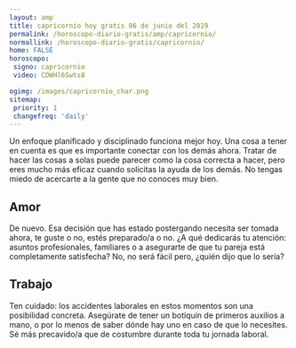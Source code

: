 ```yaml
---
layout: amp
title: capricornio hoy gratis 06 de junio del 2019 
permalink: /horoscopo-diario-gratis/amp/capricornio/
normallink: /horoscopo-diario-gratis/capricornio/
home: FALSE
horoscopo:
 signo: capricornio
 video: CDWHl6Swts8

ogimg: /images/capricornio_char.png
sitemap:
 priority: 1
 changefreq: 'daily'
---
```



Un enfoque planificado y disciplinado funciona mejor hoy. Una cosa a tener en cuenta es que es importante conectar con los demás ahora. Tratar de hacer las cosas a solas puede parecer como la cosa correcta a hacer, pero eres mucho más eficaz cuando solicitas la ayuda de los demás. No tengas miedo de acercarte a la gente que no conoces muy bien.

## Amor

De nuevo. Esa decisión que has estado postergando necesita ser tomada ahora, te guste o no, estés preparado/a o no. ¿A qué dedicarás tu atención: asuntos profesionales, familiares o a asegurarte de que tu pareja está completamente satisfecha? No, no será fácil pero, ¿quién dijo que lo sería?

## Trabajo

Ten cuidado: los accidentes laborales en estos momentos son una posibilidad concreta. Asegúrate de tener un botiquín de primeros auxilios a mano, o por lo menos de saber dónde hay uno en caso de que lo necesites. Sé más precavido/a que de costumbre durante toda tu jornada laboral.